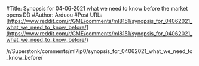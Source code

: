 #Title: Synopsis for 04-06-2021 what we need to know before the market opens DD
#Author: Arduou
#Post URL: [https://www.reddit.com/r/GME/comments/ml8151/synopsis_for_04062021_what_we_need_to_know_before/](https://www.reddit.com/r/GME/comments/ml8151/synopsis_for_04062021_what_we_need_to_know_before/)


/r/Superstonk/comments/ml7lp0/synopsis_for_04062021_what_we_need_to_know_before/